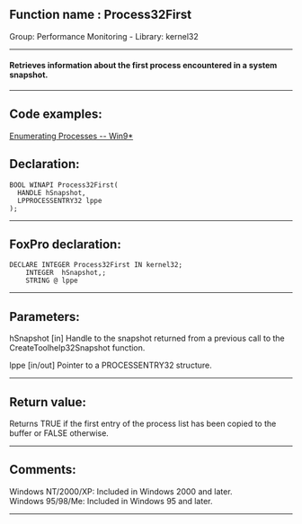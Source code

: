 
## Function name : Process32First
Group: Performance Monitoring - Library: kernel32    
***  


#### Retrieves information about the first process encountered in a system snapshot.
***  


## Code examples:
[Enumerating Processes -- Win9*](../../samples/sample_164.md)  

## Declaration:
```foxpro  
BOOL WINAPI Process32First(
  HANDLE hSnapshot,
  LPPROCESSENTRY32 lppe
);  
```  
***  


## FoxPro declaration:
```foxpro  
DECLARE INTEGER Process32First IN kernel32;
	INTEGER  hSnapshot,;
	STRING @ lppe  
```  
***  


## Parameters:
hSnapshot 
[in] Handle to the snapshot returned from a previous call to the CreateToolhelp32Snapshot function. 

lppe 
[in/out] Pointer to a PROCESSENTRY32 structure.   
***  


## Return value:
Returns TRUE if the first entry of the process list has been copied to the buffer or FALSE otherwise.  
***  


## Comments:
Windows NT/2000/XP: Included in Windows 2000 and later.  
Windows 95/98/Me: Included in Windows 95 and later.  
  
***  

